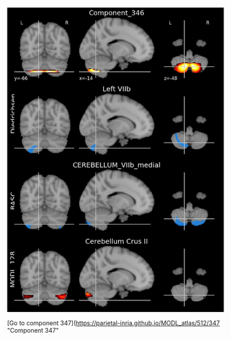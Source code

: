 


![346](preliminary/346.jpg "Component 346")

[Go to component 347](https://parietal-inria.github.io/MODL_atlas/512/347 "Component 347"
